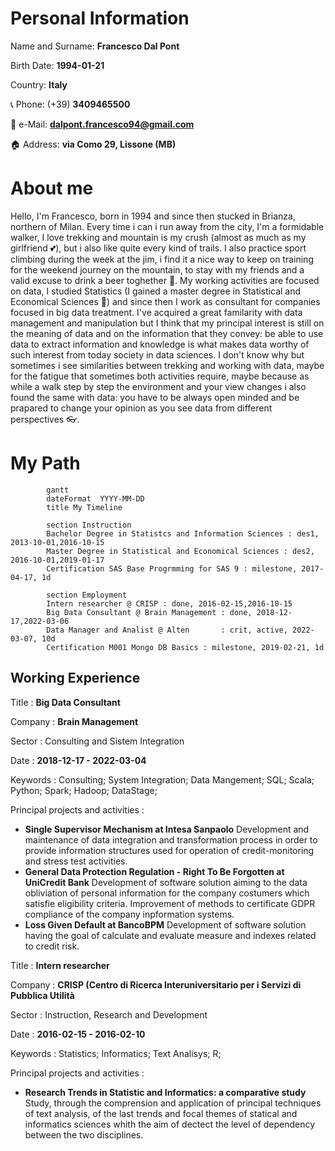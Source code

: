 # Personal Information

Name and Surname: **Francesco Dal Pont**

Birth Date: **1994-01-21**

Country: **Italy**

📞 Phone: (+39) **3409465500**

📧 e-Mail: **dalpont.francesco94@gmail.com**

🏠 Address: **via Como 29, Lissone (MB)** 

# About me

Hello, I'm Francesco, born in 1994 and since then stucked in Brianza, northern of Milan. Every time i can i run away from the city, I'm a formidable walker, I love trekking and mountain is my crush (almost as much as my girlfriend 💕), but i also like quite every kind of trails. I also practice sport climbing during the week at the jim, i find it a nice way to keep on training for the weekend journey on the mountain, to stay with my friends and a valid excuse to drink a beer toghether 🍺.
My working activities are focused on data, I studied Statistics (I gained a master degree in Statistical and Economical Sciences 🏅) and since then I work as consultant for companies focused in big data treatment. I've acquired a great familarity with data management and manipulation but I think that my principal interest is still on the meaning of data and on the information that they convey: be able to use data to extract information and knowledge is what makes data worthy of such interest from today society in data sciences. I don't know why but sometimes i see similarities between trekking and working with data, maybe for the fatigue that sometimes both activities require, maybe because as while a walk step by step the environment and your view changes i also found the same with data: you have to be always open minded and be prapared to change your opinion as you see data from different perspectives 👓.

# My Path

```mermaid
        gantt
        dateFormat  YYYY-MM-DD
        title My Timeline 

        section Instruction
        Bachelor Degree in Statistcs and Information Sciences : des1, 2013-10-01,2016-10-15
        Master Degree in Statistical and Economical Sciences : des2, 2016-10-01,2019-01-17
        Certification SAS Base Progrmming for SAS 9 : milestone, 2017-04-17, 1d

        section Employment
        Intern researcher @ CRISP : done, 2016-02-15,2016-10-15
        Big Data Consultant @ Brain Management : done, 2018-12-17,2022-03-06
        Data Manager and Analist @ Alten       : crit, active, 2022-03-07, 10d
        Certification M001 Mongo DB Basics : milestone, 2019-02-21, 1d
```

## Working Experience

Title       : **Big Data Consultant**

Company     : **Brain Management**

Sector      : Consulting and Sistem Integration

Date        : **2018-12-17 - 2022-03-04**

Keywords    : Consulting; System Integration; Data Mangement; SQL; Scala; Python; Spark; Hadoop; DataStage;

Principal projects and activities : 
- **Single Supervisor Mechanism at Intesa Sanpaolo** Development and maintenance of data integration and transformation process in order to provide information structures used for operation of credit-monitoring and stress test activities.
- **General Data Protection Regulation - Right To Be Forgotten at UniCredit Bank** Development of software solution aiming to the data obliviation of personal information for the company costumers which satisfie eligibility criteria. Improvement of methods to certificate GDPR compliance of the company inpformation systems.
- **Loss Given Default at BancoBPM** Development of software solution having the goal of calculate and evaluate measure and indexes related to credit risk.


Title       : **Intern researcher**

Company     : **CRISP (Centro di Ricerca Interuniversitario per i Servizi di Pubblica Utilità**

Sector      : Instruction, Research and Development

Date        : **2016-02-15 - 2016-02-10**

Keywords    : Statistics; Informatics; Text Analisys; R;

Principal projects and activities : 
- **Research Trends in Statistic and Informatics: a comparative study** Study, through the comprension and application of principal techniques of text analysis, of the last trends and focal themes of statical and informatics sciences whith the aim of dectect the level of dependency between the two disciplines.
